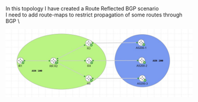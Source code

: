 In this topology I have created a Route Reflected BGP scenario \
I need to add route-maps to restrict propagation of some routes through BGP \

![image](https://github.com/BobMMiller/NetworkExamples/blob/main/BGP_Route_Reflector/BGP_route_reflector.jpg)